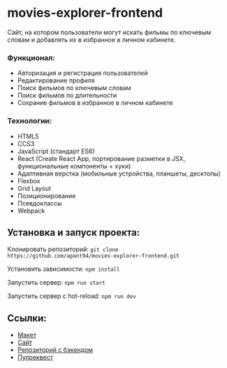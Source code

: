 # movies-explorer-frontend

Сайт, на котором пользователи могут искать фильмы по ключевым словам и добавлять их в избранное в личном кабинете.

### Функционал:
+ Авторизация и регистрация пользователей
+ Редактирование профиля
+ Поиск фильмов по ключевым словам
+ Поиск фильмов по длительности
+ Сохрание фильмов в избранное в личном кабинете

### Технологии:
+ HTML5
+ CCS3
+ JavaScript (стандарт ES6)
+ React (Create React App, портирование разметки в JSX, функциональные компоненты + хуки)
+ Адаптивная верстка (мобильные устройства, планшеты, десктопы)
+ Flexbox
+ Grid Layout
+ Позиционирование
+ Псевдоклассы
+ Webpack

## Установка и запуск проекта:
Клонировать репозиторий: `git clone https://github.com/apant94/movies-explorer-frontend.git`

Установить зависимости: `npm install`

Запустить сервер: `npm run start`

Запустить сервер с hot-reload: `npm run dev`

## Ссылки:
+ [Макет](https://www.figma.com/file/dxveBHjdanDg2Nf3xO6MIV/Diploma?node-id=891%3A3857&t=pYxrJ3t7QAqiZWAo-1)
+ [Cайт]()
+ [Репозиторий с бэкендом](https://github.com/apant94/movies-explorer-api)
+ [Пулреквест](https://github.com/apant94/movies-explorer-frontend/pull/2)
